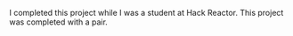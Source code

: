 I completed this project while I was a student at Hack Reactor. This project was completed with a pair.
